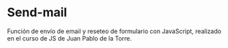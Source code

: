 # Send-mail

Función de envío de email y reseteo de formulario con JavaScript, realizado en el curso de JS de Juan Pablo de la Torre.
